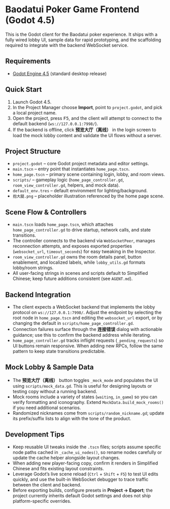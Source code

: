 # Baodatui Poker Game Frontend (Godot 4.5)

This is the Godot client for the Baodatui poker experience. It ships with a fully wired lobby UI, sample data for rapid prototyping, and the scaffolding required to integrate with the backend WebSocket service.

## Requirements

- [Godot Engine 4.5](https://godotengine.org/) (standard desktop release)

## Quick Start

1. Launch Godot 4.5.
2. In the Project Manager choose **Import**, point to `project.godot`, and pick a local project name.
3. Open the project, press <kbd>F5</kbd>, and the client will attempt to connect to the default backend (`ws://127.0.0.1:7998/`).
4. If the backend is offline, click **预览大厅（离线）** in the login screen to load the mock lobby content and validate the UI flows without a server.

## Project Structure

- `project.godot` – core Godot project metadata and editor settings.
- `main.tscn` – entry point that instantiates `home_page.tscn`.
- `home_page.tscn` – primary scene containing login, lobby, and room views.
- `scripts/` – gameplay logic (`home_page_controller.gd`, `room_view_controller.gd`, helpers, and mock data).
- `default_env.tres` – default environment for lighting/background.
- `抱大腿.png` – placeholder illustration referenced by the home page scene.

## Scene Flow & Controllers

- `main.tscn` loads `home_page.tscn`, which attaches `home_page_controller.gd` to drive startup, network calls, and state transitions.
- The controller connects to the backend via `WebSocketPeer`, manages reconnection attempts, and exposes exported properties (`websocket_url`, `timeout_seconds`) for easy tweaking in the Inspector.
- `room_view_controller.gd` owns the room details panel, button enablement, and localized labels, while `lobby_utils.gd` formats lobby/room strings.
- All user-facing strings in scenes and scripts default to Simplified Chinese; keep future additions consistent (see `AGENT.md`).

## Backend Integration

- The client expects a WebSocket backend that implements the lobby protocol on `ws://127.0.0.1:7998/`. Adjust the endpoint by selecting the root node in `home_page.tscn` and editing the `websocket_url` export, or by changing the default in `scripts/home_page_controller.gd`.
- Connection failures surface through the **连接错误** dialog with actionable guidance; use this to confirm the backend address while iterating.
- `home_page_controller.gd` tracks inflight requests (`_pending_requests`) so UI buttons remain responsive. When adding new RPCs, follow the same pattern to keep state transitions predictable.

## Mock Lobby & Sample Data

- The **预览大厅（离线）** button toggles `_mock_mode` and populates the UI using `scripts/mock_data.gd`. This is useful for designing layouts or testing copy without a running backend.
- Mock rooms include a variety of states (`waiting`, `in_game`) so you can verify formatting and iconography. Extend `MockData.build_mock_rooms()` if you need additional scenarios.
- Randomized nicknames come from `scripts/random_nickname.gd`; update its prefix/suffix lists to align with the tone of the product.

## Development Tips

- Keep reusable UI tweaks inside the `.tscn` files; scripts assume specific node paths cached in `_cache_ui_nodes()`, so rename nodes carefully or update the cache helper alongside layout changes.
- When adding new player-facing copy, confirm it renders in Simplified Chinese and fits existing layout constraints.
- Leverage Godot’s live scene reload (`Ctrl` + `Shift` + `F5`) to test UI edits quickly, and use the built-in WebSocket debugger to trace traffic between the client and backend.
- Before exporting builds, configure presets in **Project → Export**; the project currently inherits default Godot settings and does not ship platform-specific overrides.
